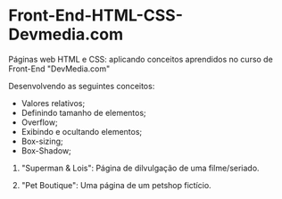# Front-End-HTML-CSS-Devmedia.com
 Páginas web HTML e CSS: aplicando conceitos aprendidos no curso de Front-End "DevMedia.com"

 Desenvolvendo as seguintes conceitos:

   * Valores relativos;
   * Definindo tamanho de elementos;
   * Overflow;
   * Exibindo e ocultando elementos;
   * Box-sizing;
   * Box-Shadow;

 1. "Superman & Lois": Página de dilvulgação de uma filme/seriado. 

 2. "Pet Boutique": Uma página de um petshop fictício.
   